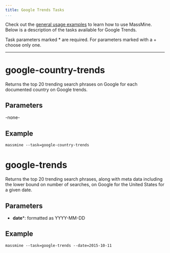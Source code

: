```yaml
---
title: Google Trends Tasks
...
```

Check out the [general usage examples](/docs/config.html) to learn how to use MassMine. Below is a description of the tasks available for Google Trends.

Task parameters marked * are required. For parameters marked with a + choose only one.

<hr/>

# google-country-trends

Returns the top 20 trending search phrases on Google for each documented country on Google trends.

## Parameters

-none-

## Example

    massmine --task=google-country-trends

# google-trends

Returns the top 20 trending search phrases, along with meta data including the lower bound on number of searches, on Google for the United States for a given date.

## Parameters

- **date***: formatted as YYYY-MM-DD

## Example

    massmine --task=google-trends --date=2015-10-11
